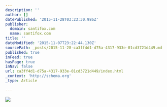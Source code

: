 ```yaml
---
description: ''
author: []
datePublished: '2015-11-28T03:23:30.986Z'
publisher:
  domain: santifox.com
  name: santifox.com
title: ''
dateModified: '2015-11-07T23:22:44.130Z'
sourcePath: _posts/2015-11-28-ca3ff4d1-d75a-4317-933e-01cd3721d449.md
published: true
inFeed: true
hasPage: true
inNav: false
url: ca3ff4d1-d75a-4317-933e-01cd3721d449/index.html
_context: 'http://schema.org'
_type: Article

---
```

![](http://payload158.cargocollective.com/1/0/3626/5464706/7993046416_a929b30aaa_b.jpg)